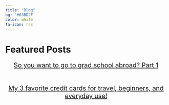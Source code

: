 ```yaml
---
title: "Blog"
bg: '#63BD2F'
color: white
fa-icon: rss
---
```


# Featured Posts

<div style="text-align: center; font-size: 20px;text-decoration: none;">
  
<a href="https://blog.flynnrachel.com/masters/" target="_blank">So you want to go to grad school abroad? Part 1</a>  
<br>
<br>
<a href="https://blog.flynnrachel.com/credit-cards/" target="_blank">My 3 favorite credit cards for travel, beginners, and everyday use!</a>
</div>
